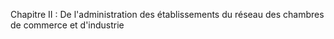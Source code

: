 Chapitre II   :  De l'administration des établissements du réseau des chambres de commerce et d'industrie